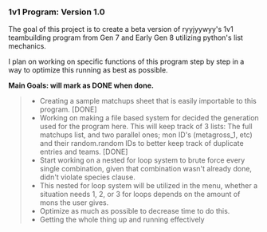 ### 1v1 Program: Version 1.0

The goal of this project is to create a beta version of ryyjyywyy's 1v1 teambuilding program from Gen 7 and Early Gen 8 utilizing python's list mechanics.

I plan on working on specific functions of this program step by step in a way to optimize this running as best as possible. 


**Main Goals: will mark as DONE when done.**
>- Creating a sample matchups sheet that is easily importable to this program. [DONE]
>- Working on making a file based system for decided the generation used for the program here. This will keep track of 3 lists: The full matchups list, and two parallel ones; mon ID's (metagross_1, etc) and their random.random IDs to better keep track of duplicate entries and teams. [DONE]
>- Start working on a nested for loop system to brute force every single combination, given that combination wasn't already done, didn't violate species clause.
>- This nested for loop system will be utilized in the menu, whether a situation needs 1, 2, or 3 for loops depends on the amount of mons the user gives.
>- Optimize as much as possible to decrease time to do this. 
>- Getting the whole thing up and running effectively